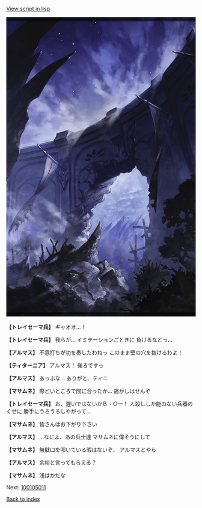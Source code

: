 [View script in lisp](../scripts/100104101.txt)

![101_south_wall_2.png](../images/backgrounds/101_south_wall_2.png)

**【トレイセーマ兵】**
ギャオオ…！

**【トレイセーマ兵】**
我らが…
イミテーションごときに
負けるなどっ…

**【アルマス】**
不意打ちが功を奏したわねっ
このまま壁の穴を抜けるわよ！

**【ティターニア】**
アルマス！
後ろですっ

**【アルマス】**
あっぶな…
ありがと、ティニ

**【マサムネ】**
際どいところで間に合ったか…
逃がしはせんぞ

**【トレイセーマ兵】**
お、遅いではないかＢ・○一！
人殺ししか能のない兵器のくせに
勝手にうろうろしやがって…

**【マサムネ】**
皆さんはお下がり下さい

**【アルマス】**
…なによ、あの兵士達
マサムネに偉そうにして

**【マサムネ】**
無駄口を叩いている暇はないぞ、
アルマスとやら

**【アルマス】**
余裕と言ってもらえる？

**【マサムネ】**
浅はかだな

Next: [100105011](100105011.md)

[Back to index](index.md)
